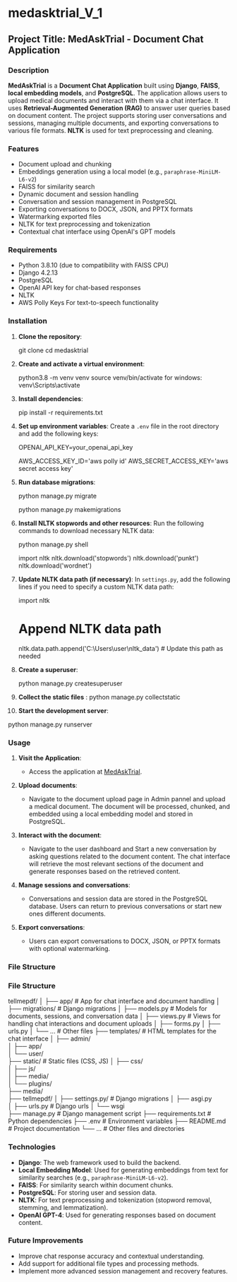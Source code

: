 # medasktrial_V_1




## Project Title: MedAskTrial - Document Chat Application

### Description

**MedAskTrial** is a **Document Chat Application** built using **Django**, **FAISS**, **local embedding models**, and **PostgreSQL**. The application allows users to upload medical documents and interact with them via a chat interface. It uses **Retrieval-Augmented Generation (RAG)** to answer user queries based on document content. The project supports storing user conversations and sessions, managing multiple documents, and exporting conversations to various file formats. **NLTK** is used for text preprocessing and cleaning.

### Features

- Document upload and chunking
- Embeddings generation using a local model (e.g., `paraphrase-MiniLM-L6-v2`)
- FAISS for similarity search
- Dynamic document and session handling
- Conversation and session management in PostgreSQL
- Exporting conversations to DOCX, JSON, and PPTX formats
- Watermarking exported files
- NLTK for text preprocessing and tokenization
- Contextual chat interface using OpenAI's GPT models

### Requirements

- Python 3.8.10 (due to compatibility with FAISS CPU)
- Django 4.2.13
- PostgreSQL
- OpenAI API key for chat-based responses
- NLTK
- AWS Polly Keys For text-to-speech functionality



### Installation

1. **Clone the repository**:
  
   git clone 
   cd medasktrial


2. **Create and activate a virtual environment**:
   
   python3.8 -m venv venv
   source venv/bin/activate
   for windows:
   venv\Scripts\activate


3. **Install dependencies**:
  
   pip install -r requirements.txt
  

4. **Set up environment variables**:
   Create a `.env` file in the root directory and add the following keys:
   
   OPENAI_API_KEY=your_openai_api_key
  
   AWS_ACCESS_KEY_ID='aws polly id'
   AWS_SECRET_ACCESS_KEY='aws secret access key'
   

5. **Run database migrations**:
   
   python manage.py migrate

   python manage.py makemigrations
 

6. **Install NLTK stopwords and other resources**:
   Run the following commands to download necessary NLTK data:
   
   python manage.py shell

   import nltk
   nltk.download('stopwords')
   nltk.download('punkt')
   nltk.download('wordnet')
  

7. **Update NLTK data path (if necessary)**:
   In `settings.py`, add the following lines if you need to specify a custom NLTK data path:

   import nltk

   # Append NLTK data path
   nltk.data.path.append('C:\\Users\\user\\nltk_data')  # Update this path as needed
 

8. **Create a superuser**:
  
   python manage.py createsuperuser
9. **Collect the static files** :
   python manage.py collectstatic

10. **Start the development server**:
  
   python manage.py runserver
  

### Usage

1. **Visit the Application**:
   - Access the application at [MedAskTrial](https://medasktrial.cardiovalens.com/).

2. **Upload documents**:
   - Navigate to the document upload page in Admin pannel and upload a medical document. The document will be processed, chunked, and embedded using a local embedding model and stored in PostgreSQL.

3. **Interact with the document**:
   - Navigate to the user dashboard and Start a new conversation by asking questions related to the document content. The chat interface will retrieve the most relevant sections of the document and generate responses based on the retrieved content.

4. **Manage sessions and conversations**:
   - Conversations and session data are stored in the PostgreSQL database. Users can return to previous conversations or start new ones  different documents.

5. **Export conversations**:
   - Users can export conversations to DOCX, JSON, or PPTX formats with optional watermarking.

### File Structure


### File Structure


tellmepdf/
│
├── app/                  # App for chat interface and document handling
│   ├── migrations/       # Django migrations
│   ├── models.py         # Models for documents, sessions, and conversation data
│   ├── views.py          # Views for handling chat interactions and document uploads
│   ├── forms.py 
│   ├── urls.py
│   └──  ...              # Other files
├── templates/            # HTML templates for the chat interface
│   ├── admin/       
│   ├── app/             
│   └── user/  
├── static/                # Static files (CSS, JS)
│   ├── css/       
│   ├── js/       
│   ├── media/        
│   └── plugins/             
├── media/  
├── tellmepdf/
│   ├── settings.py/       # Django migrations
│   ├── asgi.py           
│   ├── urls.py            # Django urls
│   └── wsgi  
├── manage.py             # Django management script
├── requirements.txt      # Python dependencies
├── .env                  # Environment variables
├── README.md             # Project documentation
└── ...                   # Other files and directories

### Technologies

- **Django**: The web framework used to build the backend.
- **Local Embedding Model**: Used for generating embeddings from text for similarity searches (e.g., `paraphrase-MiniLM-L6-v2`).
- **FAISS**: For similarity search within document chunks.
- **PostgreSQL**: For storing user and session data.
- **NLTK**: For text preprocessing and tokenization (stopword removal, stemming, and lemmatization).
- **OpenAI GPT-4**: Used for generating responses based on document content.

### Future Improvements

- Improve chat response accuracy and contextual understanding.
- Add support for additional file types and processing methods.
- Implement more advanced session management and recovery features.


